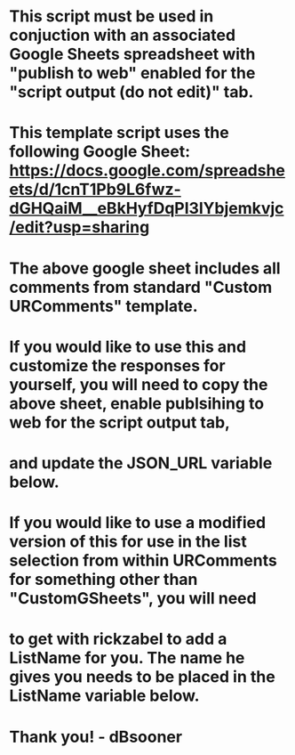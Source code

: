 # This script must be used in conjuction with an associated Google Sheets spreadsheet with "publish to web" enabled for the "script output (do not edit)" tab.
#
# This template script uses the following Google Sheet: https://docs.google.com/spreadsheets/d/1cnT1Pb9L6fwz-dGHQaiM__eBkHyfDqPI3lYbjemkvjc/edit?usp=sharing
# The above google sheet includes all comments from standard "Custom URComments" template.
#
# If you would like to use this and customize the responses for yourself, you will need to copy the above sheet, enable publsihing to web for the script output tab,
# and update the JSON_URL variable below.
#
# If you would like to use a modified version of this for use in the list selection from within URComments for something other than "CustomGSheets", you will need
# to get with rickzabel to add a ListName for you. The name he gives you needs to be placed in the ListName variable below.
#
# Thank you! - dBsooner
#
#
